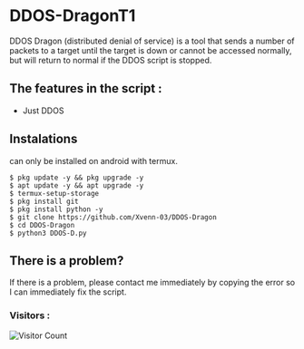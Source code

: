# DDOS-DragonT1
DDOS Dragon (distributed denial of service) is a tool that sends a number of packets to a target until the target is down or cannot be accessed normally, but will return to normal if the DDOS script is stopped. 

## The features in the script : 
- Just DDOS

## Instalations
can only be installed on android with termux.
```
$ pkg update -y && pkg upgrade -y
$ apt update -y && apt upgrade -y
$ termux-setup-storage
$ pkg install git
$ pkg install python -y
$ git clone https://github.com/Xvenn-03/DDOS-Dragon
$ cd DDOS-Dragon
$ python3 DDOS-D.py
```
## There is a problem?
If there is a problem, please contact me immediately by copying the error so I can immediately fix the script.

### Visitors :
![Visitor Count](https://profile-counter.glitch.me/Xvenn-03/count.svg)
